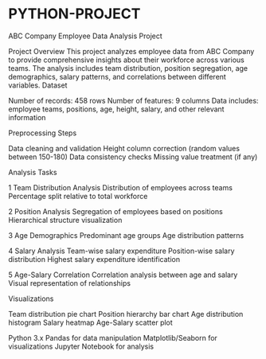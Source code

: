 # PYTHON-PROJECT
ABC Company Employee Data Analysis Project

Project Overview This project analyzes employee data from ABC Company to provide comprehensive insights about their workforce across various teams. The analysis includes team distribution, position segregation, age demographics, salary patterns, and correlations between different variables. Dataset

Number of records: 458 rows Number of features: 9 columns Data includes: employee teams, positions, age, height, salary, and other relevant information

Preprocessing Steps

Data cleaning and validation Height column correction (random values between 150-180) Data consistency checks Missing value treatment (if any)

Analysis Tasks

1 Team Distribution Analysis
Distribution of employees across teams Percentage split relative to total workforce

2 Position Analysis
Segregation of employees based on positions Hierarchical structure visualization

3 Age Demographics
Predominant age groups Age distribution patterns

4 Salary Analysis
Team-wise salary expenditure Position-wise salary distribution Highest salary expenditure identification

5 Age-Salary Correlation
Correlation analysis between age and salary Visual representation of relationships

Visualizations

Team distribution pie chart Position hierarchy bar chart Age distribution histogram Salary heatmap Age-Salary scatter plot

Python 3.x Pandas for data manipulation Matplotlib/Seaborn for visualizations Jupyter Notebook for analysis
